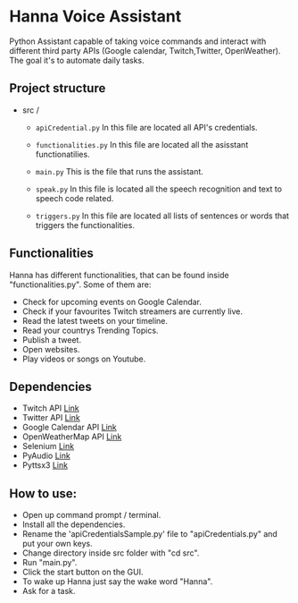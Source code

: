 # Hanna Voice Assistant

Python Assistant capable of taking voice commands and interact with different third party APIs (Google calendar, Twitch,Twitter, OpenWeather). The goal it's to automate daily tasks.

## Project structure

* src /

    * `apiCredential.py` In this file are located all API's credentials.

    * `functionalities.py` In this file are located all the asisstant functionatilies. 

    * `main.py` This is the file that runs the assistant.

    * `speak.py` In this file is located all the speech recognition and text to speech code related.

    * `triggers.py` In this file are located all lists of sentences or words that triggers the functionalities.


## Functionalities

Hanna has different functionalities, that can be found inside "functionalities.py". Some of them are:

-   Check for upcoming events on Google Calendar.
-   Check if your favourites Twitch streamers are currently live.
-   Read the latest tweets on your timeline.
-   Read your countrys Trending Topics.
-   Publish a tweet.
-   Open websites.
-   Play videos or songs on Youtube.

## Dependencies

-   Twitch API [Link](https://dev.twitch.tv/docs/api/)
-   Twitter API [Link](https://developer.twitter.com/en)
-   Google Calendar API [Link](https://developers.google.com/calendar)
-   OpenWeatherMap API [Link](https://openweathermap.org/api)
-   Selenium [Link](https://selenium-python.readthedocs.io/)
-   PyAudio [Link](https://pypi.org/project/PyAudio/)
-   Pyttsx3 [Link](https://pypi.org/project/pyttsx3/)

## How to use:

-   Open up command prompt / terminal.
-   Install all the dependencies.
-   Rename the 'apiCredentialsSample.py' file to "apiCredentials.py" and put your own keys.
-   Change directory inside src folder with "cd src".
-   Run "main.py".
-   Click the start button on the GUI.
-   To wake up Hanna just say the wake word "Hanna".
-   Ask for a task.
